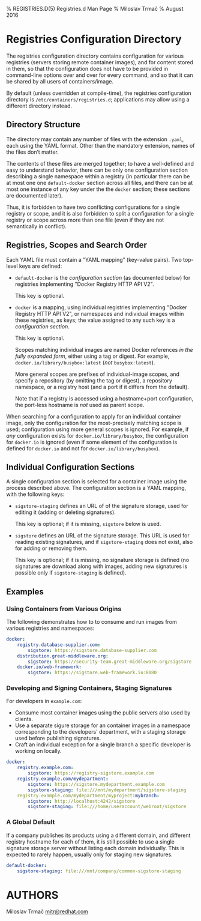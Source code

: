 % REGISTRIES.D(5) Registries.d Man Page
% Miloslav Trmač
% August 2016
# Registries Configuration Directory

The registries configuration directory contains configuration for various registries
(servers storing remote container images), and for content stored in them,
so that the configuration does not have to be provided in command-line options over and over for every command,
and so that it can be shared by all users of containers/image.

By default (unless overridden at compile-time), the registries configuration directory is `/etc/containers/registries.d`;
applications may allow using a different directory instead.

## Directory Structure

The directory may contain any number of files with the extension `.yaml`,
each using the YAML format.  Other than the mandatory extension, names of the files
don’t matter.

The contents of these files are merged together; to have a well-defined and easy to understand
behavior, there can be only one configuration section describing a single namespace within a registry
(in particular there can be at most one one `default-docker` section across all files,
and there can be at most one instance of any key under the the `docker` section;
these sections are documented later).

Thus, it is forbidden to have two conflicting configurations for a single registry or scope,
and it is also forbidden to split a configuration for a single registry or scope across
more than one file (even if they are not semantically in conflict).

## Registries, Scopes and Search Order

Each YAML file must contain a “YAML mapping” (key-value pairs).  Two top-level keys are defined:

- `default-docker` is the _configuration section_ (as documented below)
   for registries implementing "Docker Registry HTTP API V2".

   This key is optional.

- `docker` is a mapping, using individual registries implementing "Docker Registry HTTP API V2",
   or namespaces and individual images within these registries, as keys;
   the value assigned to any such key is a _configuration section_.

   This key is optional.

   Scopes matching individual images are named Docker references *in the fully expanded form*, either
   using a tag or digest. For example, `docker.io/library/busybox:latest` (*not* `busybox:latest`).

   More general scopes are prefixes of individual-image scopes, and specify a repository (by omitting the tag or digest),
   a repository namespace, or a registry host (and a port if it differs from the default).

   Note that if a registry is accessed using a hostname+port configuration, the port-less hostname
   is _not_ used as parent scope.

When searching for a configuration to apply for an individual container image, only
the configuration for the most-precisely matching scope is used; configuration using
more general scopes is ignored.  For example, if _any_ configuration exists for
`docker.io/library/busybox`, the configuration for `docker.io` is ignored
(even if some element of the configuration is defined for `docker.io` and not for `docker.io/library/busybox`).

## Individual Configuration Sections

A single configuration section is selected for a container image using the process
described above.  The configuration section is a YAML mapping, with the following keys:

- `sigstore-staging` defines an URL of of the signature storage, used for editing it (adding or deleting signatures).

   This key is optional; if it is missing, `sigstore` below is used.

- `sigstore` defines an URL of the signature storage.
   This URL is used for reading existing signatures,
   and if `sigstore-staging` does not exist, also for adding or removing them.

   This key is optional; if it is missing, no signature storage is defined (no signatures
   are download along with images, adding new signatures is possible only if `sigstore-staging` is defined).

## Examples

### Using Containers from Various Origins

The following demonstrates how to to consume and run images from various registries and namespaces:

```yaml
docker:
    registry.database-supplier.com:
        sigstore: https://sigstore.database-supplier.com
    distribution.great-middleware.org:
        sigstore: https://security-team.great-middleware.org/sigstore
    docker.io/web-framework:
        sigstore: https://sigstore.web-framework.io:8080
```

### Developing and Signing Containers, Staging Signatures

For developers in `example.com`:

- Consume most container images using the public servers also used by clients.
- Use a separate sigure storage for an container images in a namespace corresponding to the developers' department, with a staging storage used before publishing signatures.
- Craft an individual exception for a single branch a specific developer is working on locally.

```yaml
docker:
    registry.example.com:
        sigstore: https://registry-sigstore.example.com
    registry.example.com/mydepartment:
        sigstore: https://sigstore.mydepartment.example.com
        sigstore-staging: file:///mnt/mydepartment/sigstore-staging
    registry.example.com/mydepartment/myproject:mybranch:
        sigstore: http://localhost:4242/sigstore
        sigstore-staging: file:///home/useraccount/webroot/sigstore
```

### A Global Default

If a company publishes its products using a different domain, and different registry hostname for each of them, it is still possible to use a single signature storage server
without listing each domain individually. This is expected to rarely happen, usually only for staging new signatures.

```yaml
default-docker:
    sigstore-staging: file:///mnt/company/common-sigstore-staging
```

# AUTHORS

Miloslav Trmač <mitr@redhat.com>

